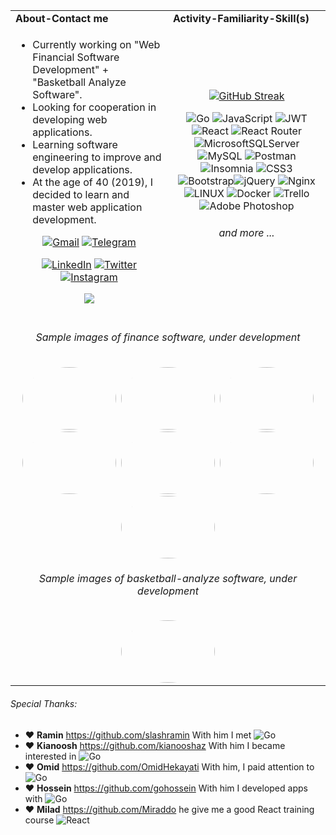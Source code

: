 <table>
  <tr>
    <td width="50%"><b>About-Contact me</b></td>
     <td><b>Activity-Familiarity-Skill(s)</b></td>
  </tr>
  <tr>
    <td valign="middle" >

- Currently working on "Web Financial Software Development" + "Basketball Analyze Software".
- Looking for cooperation in developing web applications.
- Learning software engineering to improve and develop applications.
- At the age of 40 (2019), I decided to learn and master web application development.     

 <div align="center">

   
   
   <a href="mailto:ar.mokhtari.g@gmail.com"><img alt="Gmail" title="Alireza Mokhtari G Gmail" src="https://camo.githubusercontent.com/571384769c09e0c66b45e39b5be70f68f552db3e2b2311bc2064f0d4a9f5983b/68747470733a2f2f696d672e736869656c64732e696f2f62616467652f476d61696c2d4431343833363f7374796c653d666f722d7468652d6261646765266c6f676f3d676d61696c266c6f676f436f6c6f723d7768697465" data-canonical-src="https://img.shields.io/badge/Gmail-D14836?style=for-the-badge&amp;logo=gmail&amp;logoColor=white" style="max-width: 100%;"></a>
<a href="https://t.me/ar_mokhtari" rel="nofollow"><img alt="Telegram" title="Alireza Mokhtari G Telegram" src="https://camo.githubusercontent.com/cf4ed981404024c1adfc79d5575c4edf1836c4fe36b24b03383ece888cef7e29/68747470733a2f2f696d672e736869656c64732e696f2f62616467652f54656c656772616d2d3243413545303f7374796c653d666f722d7468652d6261646765266c6f676f3d74656c656772616d266c6f676f436f6c6f723d7768697465" data-canonical-src="https://img.shields.io/badge/Telegram-2CA5E0?style=for-the-badge&amp;logo=telegram&amp;logoColor=white" style="max-width: 100%;"></a>
      
 [![LinkedIn](https://img.shields.io/badge/LinkedIn-%230077B5.svg?logo=linkedin&logoColor=white)](https://linkedin.com/in/alireza-mokhtari-garakani-b4288024)  [![Twitter](https://img.shields.io/badge/Twitter-%231DA1F2.svg?logo=Twitter&logoColor=white)](https://twitter.com/ar_mokhtari) [![Instagram](https://img.shields.io/badge/Instagram-%23E4405F.svg?logo=Instagram&logoColor=white)](https://instagram.com/ar_mokhtari_g)

[![](https://visitcount.itsvg.in/api?id=ar-mokhtari&icon=1&color=3)](https://visitcount.itsvg.in)
      </div>
   </td>
    <td valign="middle" align="center">

<a href="https://git.io/streak-stats"><img src="https://streak-stats.demolab.com?user=ar-mokhtari&theme=transparent&border_radius=30&card_width=368&ring=20BBEB&fire=EB0000&sideNums=00D6EB&border=67DBEB&stroke=38E1EB&currStreakNum=27EBCB&currStreakLabel=B7DEEB&sideLabels=EBEBEB&dates=94CAEB" alt="GitHub Streak" /></a>
      
![Go](https://img.shields.io/badge/go-%2300ADD8.svg?style=plastic&logo=go&logoColor=white) ![JavaScript](https://img.shields.io/badge/javascript-%23323330.svg?style=plastic&logo=javascript&logoColor=%23F7DF1E) 
![JWT](https://img.shields.io/badge/JWT-black?style=plastic&logo=JSON%20web%20tokens) ![React](https://img.shields.io/badge/react-%2320232a.svg?style=plastic&logo=react&logoColor=%2361DAFB) ![React Router](https://img.shields.io/badge/React_Router-CA4245?style=plastic&logo=react-router&logoColor=white) 
![MicrosoftSQLServer](https://img.shields.io/badge/Microsoft%20SQL%20Sever-CC2927?style=plastic&logo=microsoft%20sql%20server&logoColor=white)![MySQL](https://img.shields.io/badge/mysql-%2300f.svg?style=plastic&logo=mysql&logoColor=white) 
![Postman](https://img.shields.io/badge/Postman-FF6C37?style=plastic&logo=postman&logoColor=white) ![Insomnia](https://img.shields.io/badge/Insomnia-black?style=plastic&logo=insomnia&logoColor=5849BE) 
![CSS3](https://img.shields.io/badge/css3-%231572B6.svg?style=plastic&logo=css3&logoColor=white) ![Bootstrap](https://img.shields.io/badge/bootstrap-%23563D7C.svg?style=plastic&logo=bootstrap&logoColor=white)![jQuery](https://img.shields.io/badge/jquery-%230769AD.svg?style=plastic&logo=jquery&logoColor=white) ![Nginx](https://img.shields.io/badge/nginx-%23009639.svg?style=plastic&logo=nginx&logoColor=white)  ![LINUX](https://img.shields.io/badge/Linux-FCC624?style=plastic&logo=linux&logoColor=black) ![Docker](https://img.shields.io/badge/docker-%230db7ed.svg?style=plastic&logo=docker&logoColor=white)  ![Trello](https://img.shields.io/badge/Trello-%23026AA7.svg?style=plastic&logo=Trello&logoColor=white)
![Adobe Photoshop](https://img.shields.io/badge/adobephotoshop-%2331A8FF.svg?style=plastic&logo=adobephotoshop&logoColor=white) 
      <h6>and more ...</h6>
   </td>
    <tr>
      
<td  colspan="2" align="center">
  
  <h6>Sample images of finance software, under development</h6>
  
  <kbd>
  <img src="https://github.com/ar-mokhtari/ar-mokhtari/assets/49469395/e4ff01b3-7ec5-4d7f-be29-2a717ba44e5e" width="150" height="100" style="border-radius:50%" />
  </kbd>

  
  <kbd>
  <img src="https://github.com/ar-mokhtari/ar-mokhtari/assets/49469395/78b1a26d-acd4-431c-8806-f47156795eff" width="150" height="100" style="border-radius:50%" />
  </kbd>

  
  <kbd>
  <img src="https://github.com/ar-mokhtari/ar-mokhtari/assets/49469395/a0977e6d-3a51-45a9-8879-ca2d2965177b" width="150" height="100" style="border-radius:50%" />
  </kbd>

    
  <kbd>
  <img src="https://github.com/ar-mokhtari/ar-mokhtari/assets/49469395/15e86b9d-f000-4755-8d67-cdb0980629fd" width="150" height="100" style="border-radius:50%" />
  </kbd>

    
  <kbd>
  <img src="https://github.com/ar-mokhtari/ar-mokhtari/assets/49469395/b387f40c-2062-40ef-ab7d-c3975cd49ad3" width="150" height="100" style="border-radius:50%" />
  </kbd>

      
  <kbd>
  <img src="https://github.com/ar-mokhtari/ar-mokhtari/assets/49469395/a52e67ae-e098-417c-b99f-f67e6f25db8c" width="150" height="100" style="border-radius:50%" />
  </kbd>
  
      
  <kbd>
  <img src="https://github.com/ar-mokhtari/ar-mokhtari/assets/49469395/c67c2c92-bd01-4ae9-8bc8-7c389918e054" width="150" height="100" style="border-radius:50%" />
  </kbd>

  <h6>Sample images of basketball-analyze software, under development</h6>

  <kbd>
  <img src="https://github.com/ar-mokhtari/ar-mokhtari/assets/49469395/e6bbf696-d916-4c57-97ef-c162bada202e" width="150" height="100" style="border-radius:50%" />
  </kbd>

 

</td>
  </tr>
 </table>
 
###### Special Thanks:  

- :heart: **Ramin**  https://github.com/slashramin  With him I met  ![Go](https://img.shields.io/badge/go-%2300ADD8.svg?style=plastic&logo=go&logoColor=white)
- :heart: **Kianoosh**  https://github.com/kianooshaz  With him I became interested in ![Go](https://img.shields.io/badge/go-%2300ADD8.svg?style=plastic&logo=go&logoColor=white)
- :heart: **Omid**  https://github.com/OmidHekayati  With him, I paid attention to ![Go](https://img.shields.io/badge/go-%2300ADD8.svg?style=plastic&logo=go&logoColor=white) 
- :heart: **Hossein**  https://github.com/gohossein  With him I developed apps with ![Go](https://img.shields.io/badge/go-%2300ADD8.svg?style=plastic&logo=go&logoColor=white)
- :heart: **Milad**  https://github.com/Miraddo  he give me a good React training course ![React](https://img.shields.io/badge/react-%2320232a.svg?style=plastic&logo=react&logoColor=%2361DAFB)
